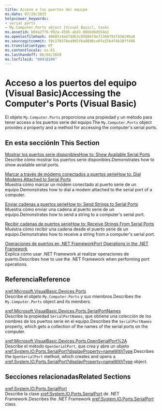 ```yaml
---
title: Acceso a los puertos del equipo
ms.date: 07/20/2015
helpviewer_keywords:
- serial ports
- My.Computer.Ports object [Visual Basic], tasks
ms.assetid: b04a2f76-992a-4585-ab41-8bbbdbd554a1
ms.openlocfilehash: 4868514ab7ddb3c85686f4e71360791f458240a0
ms.sourcegitcommit: f8c270376ed905f6a8896ce0fe25b4f4b38ff498
ms.translationtype: HT
ms.contentlocale: es-ES
ms.lasthandoff: 06/04/2020
ms.locfileid: "84410106"
---
```

# <a name="accessing-the-computers-ports-visual-basic"></a><span data-ttu-id="34ae5-102">Acceso a los puertos del equipo (Visual Basic)</span><span class="sxs-lookup"><span data-stu-id="34ae5-102">Accessing the Computer's Ports (Visual Basic)</span></span>

<span data-ttu-id="34ae5-103">El objeto `My.Computer.Ports` proporciona una propiedad y un método para tener acceso a los puertos serie del equipo.</span><span class="sxs-lookup"><span data-stu-id="34ae5-103">The `My.Computer.Ports` object provides a property and a method for accessing the computer's serial ports.</span></span>  
  
## <a name="in-this-section"></a><span data-ttu-id="34ae5-104">En esta sección</span><span class="sxs-lookup"><span data-stu-id="34ae5-104">In This Section</span></span>  

 [<span data-ttu-id="34ae5-105">Mostrar los puertos serie disponibles</span><span class="sxs-lookup"><span data-stu-id="34ae5-105">How to: Show Available Serial Ports</span></span>](how-to-show-available-serial-ports.md)  
 <span data-ttu-id="34ae5-106">Describe cómo mostrar los puertos serie disponibles.</span><span class="sxs-lookup"><span data-stu-id="34ae5-106">Demonstrates how to show available serial ports.</span></span>  
  
 [<span data-ttu-id="34ae5-107">Marcar a través de módems conectados a puertos serie</span><span class="sxs-lookup"><span data-stu-id="34ae5-107">How to: Dial Modems Attached to Serial Ports</span></span>](how-to-dial-modems-attached-to-serial-ports.md)  
 <span data-ttu-id="34ae5-108">Muestra cómo marcar un módem conectado al puerto serie de un equipo.</span><span class="sxs-lookup"><span data-stu-id="34ae5-108">Demonstrates how to dial a modem attached to the serial port of a computer.</span></span>  
  
 [<span data-ttu-id="34ae5-109">Enviar cadenas a puertos serie</span><span class="sxs-lookup"><span data-stu-id="34ae5-109">How to: Send Strings to Serial Ports</span></span>](how-to-send-strings-to-serial-ports.md)  
 <span data-ttu-id="34ae5-110">Muestra cómo enviar una cadena al puerto serie de un equipo.</span><span class="sxs-lookup"><span data-stu-id="34ae5-110">Demonstrates how to send a string to a computer's serial port.</span></span>  
  
 [<span data-ttu-id="34ae5-111">Recibir cadenas de puertos serie</span><span class="sxs-lookup"><span data-stu-id="34ae5-111">How to: Receive Strings From Serial Ports</span></span>](how-to-receive-strings-from-serial-ports.md)  
 <span data-ttu-id="34ae5-112">Muestra cómo recibir una cadena desde el puerto serie de un equipo.</span><span class="sxs-lookup"><span data-stu-id="34ae5-112">Demonstrates how to receive a string from a computer's serial port.</span></span>  
  
 [<span data-ttu-id="34ae5-113">Operaciones de puertos en .NET Framework</span><span class="sxs-lookup"><span data-stu-id="34ae5-113">Port Operations in the .NET Framework</span></span>](port-operations-in-the-net-framework.md)  
 <span data-ttu-id="34ae5-114">Explica cómo usar .NET Framework al realizar operaciones de puerto.</span><span class="sxs-lookup"><span data-stu-id="34ae5-114">Describes how to use the .NET Framework when performing port operations.</span></span>  
  
## <a name="reference"></a><span data-ttu-id="34ae5-115">Referencia</span><span class="sxs-lookup"><span data-stu-id="34ae5-115">Reference</span></span>  

 <xref:Microsoft.VisualBasic.Devices.Ports>  
 <span data-ttu-id="34ae5-116">Describe el objeto `My.Computer.Ports` y sus miembros.</span><span class="sxs-lookup"><span data-stu-id="34ae5-116">Describes the `My.Computer.Ports` object and its members.</span></span>  
  
 <xref:Microsoft.VisualBasic.Devices.Ports.SerialPortNames>  
 <span data-ttu-id="34ae5-117">Describe la propiedad `SerialPortNames`, que obtiene una colección de los nombres de los puertos serie en el equipo.</span><span class="sxs-lookup"><span data-stu-id="34ae5-117">Describes the `SerialPortNames` property, which gets a collection of the names of the serial ports on the computer.</span></span>  
  
 <xref:Microsoft.VisualBasic.Devices.Ports.OpenSerialPort%2A>  
 <span data-ttu-id="34ae5-118">Describe el método `OpenSerialPort`, que crea y abre un objeto <xref:System.IO.Ports.SerialPort?displayProperty=nameWithType>.</span><span class="sxs-lookup"><span data-stu-id="34ae5-118">Describes the `OpenSerialPort` method, which creates and opens a <xref:System.IO.Ports.SerialPort?displayProperty=nameWithType> object.</span></span>  
  
## <a name="related-sections"></a><span data-ttu-id="34ae5-119">Secciones relacionadas</span><span class="sxs-lookup"><span data-stu-id="34ae5-119">Related Sections</span></span>  

 <xref:System.IO.Ports.SerialPort>  
 <span data-ttu-id="34ae5-120">Describe la clase <xref:System.IO.Ports.SerialPort> de .NET Framework.</span><span class="sxs-lookup"><span data-stu-id="34ae5-120">Describes the .NET Framework <xref:System.IO.Ports.SerialPort> class.</span></span>
